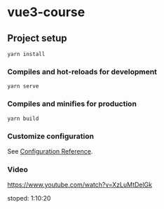 # vue3-course

## Project setup
```
yarn install
```

### Compiles and hot-reloads for development
```
yarn serve
```

### Compiles and minifies for production
```
yarn build
```

### Customize configuration
See [Configuration Reference](https://cli.vuejs.org/config/).


### Video
https://www.youtube.com/watch?v=XzLuMtDelGk

stoped: 1:10:20
